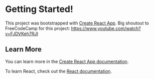 # Getting Started!

This project was bootstrapped with [Create React App](https://github.com/facebook/create-react-app). Big shoutout to FreeCodeCamp for this project: https://www.youtube.com/watch?v=FJDVKeh7RJI

## Learn More

You can learn more in the [Create React App documentation](https://facebook.github.io/create-react-app/docs/getting-started).

To learn React, check out the [React documentation](https://reactjs.org/).
